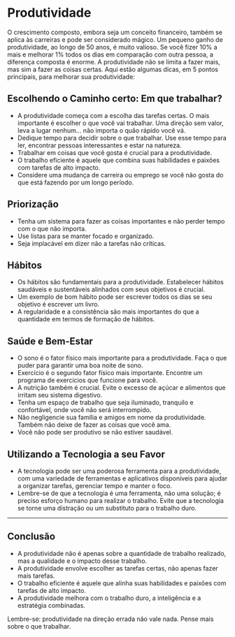 # Produtividade

O crescimento composto, embora seja um conceito financeiro, também se aplica às carreiras e pode ser considerado mágico. Um pequeno ganho de produtividade, ao longo de 50 anos, é muito valioso. Se você fizer 10% a mais e melhorar 1% todos os dias em comparação com outra pessoa, a diferença composta é enorme. A produtividade não se limita a fazer mais, mas sim a fazer as coisas certas. Aqui estão algumas dicas, em 5 pontos principais, para melhorar sua produtividade:

## Escolhendo o Caminho certo: Em que trabalhar?

- A produtividade começa com a escolha das tarefas certas. O mais importante é escolher o que você vai trabalhar. Uma direção sem valor, leva a lugar nenhum... não importa o quão rápido você vá.
- Dedique tempo para decidir sobre o que trabalhar. Use esse tempo para ler, encontrar pessoas interessantes e estar na natureza.
- Trabalhar em coisas que você gosta é crucial para a produtividade.
- O trabalho eficiente é aquele que combina suas habilidades e paixões com tarefas de alto impacto.
- Considere uma mudança de carreira ou emprego se você não gosta do que está fazendo por um longo período.

## Priorização

- Tenha um sistema para fazer as coisas importantes e não perder tempo com o que não importa.
- Use listas para se manter focado e organizado.
- Seja implacável em dizer não a tarefas não críticas.

## Hábitos

- Os hábitos são fundamentais para a produtividade. Estabelecer hábitos saudáveis e sustentáveis alinhados com seus objetivos é crucial.
- Um exemplo de bom hábito pode ser escrever todos os dias se seu objetivo é escrever um livro.
- A regularidade e a consistência são mais importantes do que a quantidade em termos de formação de hábitos.

## Saúde e Bem-Estar

- O sono é o fator físico mais importante para a produtividade. Faça o que puder para garantir uma boa noite de sono.
- Exercício é o segundo fator físico mais importante. Encontre um programa de exercícios que funcione para você.
- A nutrição também é crucial. Evite o excesso de açúcar e alimentos que irritam seu sistema digestivo.
- Tenha um espaço de trabalho que seja iluminado, tranquilo e confortável, onde você não será interrompido.
- Não negligencie sua família e amigos em nome da produtividade. Também não deixe de fazer as coisas que você ama.
- Você não pode ser produtivo se não estiver saudável.

## Utilizando a Tecnologia a seu Favor

- A tecnologia pode ser uma poderosa ferramenta para a produtividade, com uma variedade de ferramentas e aplicativos disponíveis para ajudar a organizar tarefas, gerenciar tempo e manter o foco.
- Lembre-se de que a tecnologia é uma ferramenta, não uma solução; é preciso esforço humano para realizar o trabalho. Evite que a tecnologia se torne uma distração ou um substituto para o trabalho duro.

---

## Conclusão

- A produtividade não é apenas sobre a quantidade de trabalho realizado, mas a qualidade e o impacto desse trabalho.
- A produtividade envolve escolher as tarefas certas, não apenas fazer mais tarefas.
- O trabalho eficiente é aquele que alinha suas habilidades e paixões com tarefas de alto impacto.
- A produtividade melhora com o trabalho duro, a inteligência e a estratégia combinadas.

Lembre-se: produtividade na direção errada não vale nada. Pense mais sobre o que trabalhar.
